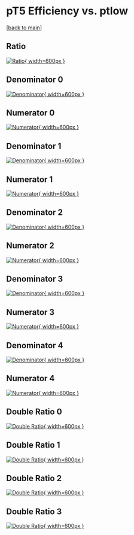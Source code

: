 # pT5 Efficiency vs. ptlow

[[back to main](./)]



## Ratio

[![Ratio](../mtv/var/pT5_base_0_0_eff_ptlow.png){ width=600px }](../mtv/var/pT5_base_0_0_eff_ptlow.pdf)

## Denominator 0

[![Denominator](../mtv/den/pT5_base_0_0_eff_ptlow_den0.png){ width=600px }](../mtv/den/pT5_base_0_0_eff_ptlow_den0.pdf)

## Numerator 0

[![Numerator](../mtv/num/pT5_base_0_0_eff_ptlow_num0.png){ width=600px }](../mtv/num/pT5_base_0_0_eff_ptlow_num0.pdf)

## Denominator 1

[![Denominator](../mtv/den/pT5_base_0_0_eff_ptlow_den1.png){ width=600px }](../mtv/den/pT5_base_0_0_eff_ptlow_den1.pdf)

## Numerator 1

[![Numerator](../mtv/num/pT5_base_0_0_eff_ptlow_num1.png){ width=600px }](../mtv/num/pT5_base_0_0_eff_ptlow_num1.pdf)

## Denominator 2

[![Denominator](../mtv/den/pT5_base_0_0_eff_ptlow_den2.png){ width=600px }](../mtv/den/pT5_base_0_0_eff_ptlow_den2.pdf)

## Numerator 2

[![Numerator](../mtv/num/pT5_base_0_0_eff_ptlow_num2.png){ width=600px }](../mtv/num/pT5_base_0_0_eff_ptlow_num2.pdf)

## Denominator 3

[![Denominator](../mtv/den/pT5_base_0_0_eff_ptlow_den3.png){ width=600px }](../mtv/den/pT5_base_0_0_eff_ptlow_den3.pdf)

## Numerator 3

[![Numerator](../mtv/num/pT5_base_0_0_eff_ptlow_num3.png){ width=600px }](../mtv/num/pT5_base_0_0_eff_ptlow_num3.pdf)

## Denominator 4

[![Denominator](../mtv/den/pT5_base_0_0_eff_ptlow_den4.png){ width=600px }](../mtv/den/pT5_base_0_0_eff_ptlow_den4.pdf)

## Numerator 4

[![Numerator](../mtv/num/pT5_base_0_0_eff_ptlow_num4.png){ width=600px }](../mtv/num/pT5_base_0_0_eff_ptlow_num4.pdf)

## Double Ratio 0

[![Double Ratio](../mtv/ratio/pT5_base_0_0_eff_ptlow_ratio0.png){ width=600px }](../mtv/ratio/pT5_base_0_0_eff_ptlow_ratio0.pdf)

## Double Ratio 1

[![Double Ratio](../mtv/ratio/pT5_base_0_0_eff_ptlow_ratio1.png){ width=600px }](../mtv/ratio/pT5_base_0_0_eff_ptlow_ratio1.pdf)

## Double Ratio 2

[![Double Ratio](../mtv/ratio/pT5_base_0_0_eff_ptlow_ratio2.png){ width=600px }](../mtv/ratio/pT5_base_0_0_eff_ptlow_ratio2.pdf)

## Double Ratio 3

[![Double Ratio](../mtv/ratio/pT5_base_0_0_eff_ptlow_ratio3.png){ width=600px }](../mtv/ratio/pT5_base_0_0_eff_ptlow_ratio3.pdf)

